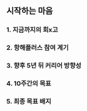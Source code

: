 ## 시작하는 마음

### 1. 지금까지의 회x고
### 2. 항해플러스 참여 계기
### 3. 향후 5년 뒤 커리어 방향성
### 4. 10주간의 목표
### 5. 최종 목표 배지
